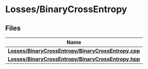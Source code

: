 # Losses/BinaryCrossEntropy



## Files

| Name           |
| -------------- |
| **[Losses/BinaryCrossEntropy/BinaryCrossEntropy.cpp](_binary_cross_entropy_8cpp.md#file-binarycrossentropy.cpp)**  |
| **[Losses/BinaryCrossEntropy/BinaryCrossEntropy.hpp](_binary_cross_entropy_8hpp.md#file-binarycrossentropy.hpp)**  |
